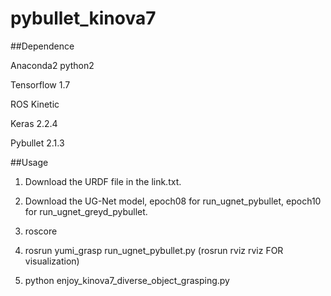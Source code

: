 # pybullet_kinova7

##Dependence

Anaconda2 python2

Tensorflow 1.7

ROS Kinetic

Keras 2.2.4

Pybullet 2.1.3

##Usage
1. Download the URDF file in the link.txt.

2. Download the UG-Net model, epoch08 for run_ugnet_pybullet, epoch10 for run_ugnet_greyd_pybullet.

3. roscore

4. rosrun yumi_grasp run_ugnet_pybullet.py  (rosrun rviz rviz FOR visualization)

5. python enjoy_kinova7_diverse_object_grasping.py

